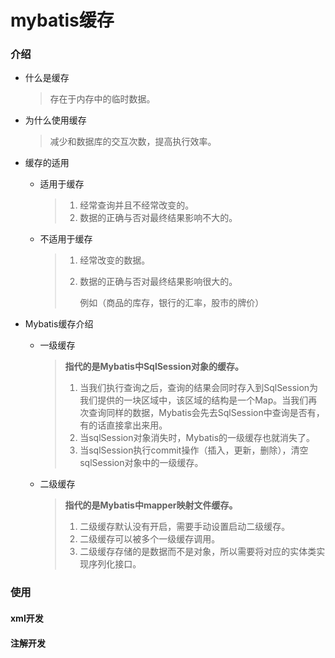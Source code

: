 # mybatis缓存

### 介绍

* 什么是缓存

  > 存在于内存中的临时数据。
  
* 为什么使用缓存

  > 减少和数据库的交互次数，提高执行效率。

* 缓存的适用

  * 适用于缓存

    > 1. 经常查询并且不经常改变的。
    > 2. 数据的正确与否对最终结果影响不大的。

  * 不适用于缓存

    > 1. 经常改变的数据。
    >
    > 2. 数据的正确与否对最终结果影响很大的。
    >
    >    例如（商品的库存，银行的汇率，股市的牌价）

* Mybatis缓存介绍

  * 一级缓存

    > **指代的是Mybatis中SqlSession对象的缓存。**
    >
    > 1. 当我们执行查询之后，查询的结果会同时存入到SqlSession为我们提供的一块区域中，该区域的结构是一个Map。当我们再次查询同样的数据，Mybatis会先去SqlSession中查询是否有，有的话直接拿出来用。
    > 2. 当sqlSession对象消失时，Mybatis的一级缓存也就消失了。
    >3. 当sqlSession执行commit操作（插入，更新，删除），清空sqlSession对象中的一级缓存。
    > 
    
  * 二级缓存
  
    > **指代的是Mybatis中mapper映射文件缓存。**
    >
    > 1. 二级缓存默认没有开启，需要手动设置启动二级缓存。
    > 2. 二级缓存可以被多个一级缓存调用。
    > 3. 二级缓存存储的是数据而不是对象，所以需要将对应的实体类实现序列化接口。

### 使用

#### xml开发



#### 注解开发





